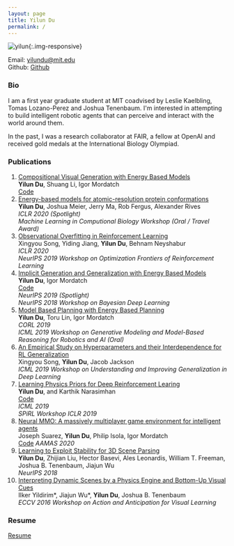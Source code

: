 ```yaml
---
layout: page
title: Yilun Du
permalink: /
---
```


![yilun]({{site.url}}/images/yilun.jpg){:.img-responsive}

Email: [yilundu@mit.edu](mailto:yilundu@mit.edu)  
Github: [Github](https://github.com/yilundu)   

### Bio

I am a first year graduate student at MIT coadvised by Leslie Kaelbling, Tomas Lozano-Perez and Joshua Tenenbaum. I'm interested in attempting to build intelligent robotic agents that can perceive and interact with the world around them. 

In the past, I was a research collaborator at FAIR, a fellow at OpenAI and received gold medals at the International Biology Olympiad.

### Publications

1. [Compositional Visual Generation with Energy Based Models](https://arxiv.org/pdf/2004.06030.pdf)    
   **Yilun Du**, Shuang Li, Igor Mordatch      
   [Code](https://github.com/yilundu/ebm_compositionality)  
2. [Energy-based models for atomic-resolution protein conformations](https://arxiv.org/abs/2004.13167)    
   **Yilun Du**, Joshua Meier, Jerry Ma, Rob Fergus, Alexander Rives   
   *ICLR 2020 (Spotlight)*    
   *Machine Learning in Computional Biology Workshop (Oral / Travel Award)*    
3.  [Observational Overfitting in Reinforcement Learning](https://arxiv.org/abs/1912.02975)  
   Xingyou Song, Yiding Jiang, **Yilun Du**, Behnam Neyshabur   
   *ICLR 2020*    
   *NeurIPS 2019 Workshop on Optimization Frontiers of Reinforcement Learning*  
4. [Implicit Generation and Generalization with Energy Based Models](https://arxiv.org/abs/1903.08689)    
   **Yilun Du**, Igor Mordatch    
   [Code](https://www.github.com/openai/ebm_code_release)   
   *NeurIPS 2019 (Spotlight)*    
   *NeurIPS 2018 Workshop on Bayesian Deep Learning*    
5. [Model Based Planning with Energy Based Planning](https://arxiv.org/abs/1909.06878)    
   **Yilun Du**, Toru Lin, Igor Mordatch    
   *CORL 2019*  
   *ICML 2019 Workshop on Generative Modeling and Model-Based Reasoning for Robotics and AI (Oral)*    
6. [An Empirical Study on Hyperparameters and their Interdependence for RL Generalization](https://drive.google.com/file/d/1mmKvj5AC8__wsmDfvHLMxAndMnAvfe-7/view?usp=sharing)    
   Xingyou Song, **Yilun Du**, Jacob Jackson   
   *ICML 2019 Workshop on Understanding and Improving Generalization in Deep Learning*    
7. [Learning Physics Priors for Deep Reinforcement Learing](https://arxiv.org/pdf/1905.04819.pdf)  
   **Yilun Du**, and Karthik Narasimhan  
   [Code](https://github.com/yilundu/task_agnostic_dynamics_prior)   
   *ICML 2019*   
   *SPiRL Workshop ICLR 2019*
8. [Neural MMO: A massively multiplayer game environment for intelligent agents](https://arxiv.org/abs/1903.00784)  
   Joseph Suarez, **Yilun Du**, Philip Isola, Igor Mordatch  
   [Code](https://github.com/openai/neural-mmo)
   *AAMAS 2020*   
9. [Learning to Exploit Stability for 3D Scene Parsing](https://papers.nips.cc/paper/7444-learning-to-exploit-stability-for-3d-scene-parsing.pdf)  
   **Yilun Du**, Zhijian Liu, Hector Basevi, Ales Leonardis, William T. Freeman, Joshua B. Tenenbaum, Jiajun Wu    
   *NeurIPS 2018*  
10. [Interpreting Dynamic Scenes by a Physics Engine and Bottom-Up Visual Cues](http://www.mit.edu/~ilkery/papers/aavl_yildirimetalfinal.pdf)  
   Ilker Yildirim\*, Jiajun Wu\*, **Yilun Du**, Joshua B. Tenenbaum  
   *ECCV 2016 Workshop on Action and Anticipation for Visual Learning*    


### Resume
[Resume]({{site.url}}/resume.pdf)
